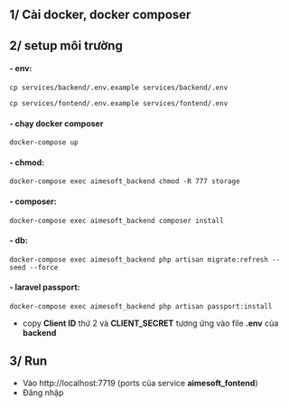 ## 1/ Cài docker, docker composer

## 2/ setup môi trường
#### - env:
```
cp services/backend/.env.example services/backend/.env
```
```
cp services/fontend/.env.example services/fontend/.env
```
#### - chạy docker composer
```
docker-compose up
```
#### - chmod:
```$xslt
docker-compose exec aimesoft_backend chmod -R 777 storage
```
#### - composer:
```$xslt
docker-compose exec aimesoft_backend composer install
```
#### - db:
```$xslt
docker-compose exec aimesoft_backend php artisan migrate:refresh --seed --force
```
#### - laravel passport:
```$xslt
docker-compose exec aimesoft_backend php artisan passport:install
```
- copy **Client ID** thứ 2 và **CLIENT_SECRET** tương ứng vào file **.env** của **backend** 

## 3/ Run
- Vào http://localhost:7719 (ports của service **aimesoft_fontend**) 
- Đăng nhập
